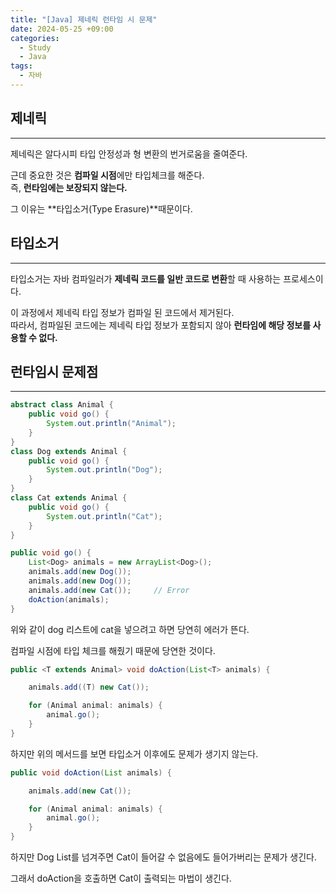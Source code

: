 ```yaml
---
title: "[Java] 제네릭 런타임 시 문제"
date: 2024-05-25 +09:00
categories:
  - Study
  - Java
tags:
  - 자바
---
```

## 제네릭
---
제네릭은 알다시피 타입 안정성과 형 변환의 번거로움을 줄여준다. 

근데 중요한 것은 **컴파일 시점**에만 타입체크를 해준다.     
즉, **런타임에는 보장되지 않는다.**

그 이유는 **타입소거(Type Erasure)**때문이다.

## 타입소거
---
타입소거는 자바 컴파일러가 **제네릭 코드를 일반 코드로 변환**할 때 사용하는 프로세스이다.

이 과정에서 제네릭 타입 정보가 컴파일 된 코드에서 제거된다.    
따라서, 컴파일된 코드에는 제네릭 타입 정보가 포함되지 않아 **런타임에 해당 정보를 사용할 수 없다.**

## 런타임시 문제점
---
```java
abstract class Animal {
    public void go() {
        System.out.println("Animal");
    }
}
class Dog extends Animal {
    public void go() {
        System.out.println("Dog");
    }
}
class Cat extends Animal {
    public void go() {
        System.out.println("Cat");
    }
}

public void go() {
    List<Dog> animals = new ArrayList<Dog>();
    animals.add(new Dog());
    animals.add(new Dog());
    animals.add(new Cat());     // Error
    doAction(animals);
}
```

위와 같이 dog 리스트에 cat을 넣으려고 하면 당연히 에러가 뜬다.

컴파일 시점에 타입 체크를 해줬기 때문에 당연한 것이다.

```java
public <T extends Animal> void doAction(List<T> animals) {

    animals.add((T) new Cat()); 

    for (Animal animal: animals) {
        animal.go();
    }
}
```

하지만 위의 메서드를 보면 타입소거 이후에도 문제가 생기지 않는다.

```java
public void doAction(List animals) {

    animals.add(new Cat()); 

    for (Animal animal: animals) {
        animal.go();
    }
}
```

하지만 Dog List를 넘겨주면 Cat이 들어갈 수 없음에도 들어가버리는 문제가 생긴다.

그래서 doAction을 호출하면 Cat이 출력되는 마법이 생긴다.